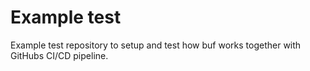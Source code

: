 # Example test

Example test repository to setup and test how buf works together with GitHubs CI/CD pipeline.

